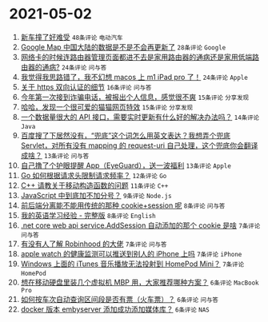 # 2021-05-02

1. [新车撞了好难受](https://www.v2ex.com/t/774599) `48条评论` `电动汽车`
1. [Google Map 中国大陆的数据是不是不会再更新了](https://www.v2ex.com/t/774611) `28条评论` `Google`
1. [网络卡的时候连路由器管理页面都进不去是家用路由器的通病还是家用低端路由器的通病?](https://www.v2ex.com/t/774596) `24条评论` `问与答`
1. [我觉得我思路错了，我不幻想 macos 上 m1 iPad pro 了！](https://www.v2ex.com/t/774619) `24条评论` `Apple`
1. [关于 https 双向认证的细节](https://www.v2ex.com/t/774653) `16条评论` `问与答`
1. [今年第一次接到诈骗电话，被报出个人信息，感觉很不爽](https://www.v2ex.com/t/774623) `15条评论` `分享发现`
1. [哈哈，发现一个很可爱的猫猫网页特效](https://www.v2ex.com/t/774589) `15条评论` `分享发现`
1. [一个数据量很大的 API 接口，需要实时更新有什么好的解决办法吗？](https://www.v2ex.com/t/774624) `14条评论` `Java`
1. [百度搜了下居然没有，“兜底”这个词怎么用英文表达？我想弄个兜底 Servlet，对所有没有 mapping 的 request-uri 自己处理，这个兜底你会翻译成啥？](https://www.v2ex.com/t/774649) `13条评论` `问与答`
1. [自己撸了个护眼提醒 App（EyeGuard），送一波福利](https://www.v2ex.com/t/774644) `13条评论` `Apple`
1. [Go 如何根据请求头限制请求频率？](https://www.v2ex.com/t/774595) `12条评论` `Go`
1. [C++ 请教关于移动构造函数的问题](https://www.v2ex.com/t/774622) `11条评论` `C++`
1. [JavaScript 中到底加不加分号？](https://www.v2ex.com/t/774657) `9条评论` `Node.js`
1. [前后端分离能不能用传统的那种 cookie+session 呢](https://www.v2ex.com/t/774603) `8条评论` `问与答`
1. [我的英语学习经验 - 完整版](https://www.v2ex.com/t/774600) `8条评论` `English`
1. [.net core web api service.AddSession 自动添加的那个 cookie 是啥](https://www.v2ex.com/t/774631) `7条评论` `问与答`
1. [有没有人了解 Robinhood 的大佬](https://www.v2ex.com/t/774610) `7条评论` `问与答`
1. [apple watch 的健康监测可以推送到别人的 iPhone 上吗](https://www.v2ex.com/t/774602) `7条评论` `iPhone`
1. [Windows 上面的 iTunes 音乐播放无法投射到 HomePod Mini？](https://www.v2ex.com/t/774588) `7条评论` `HomePod`
1. [想在移动硬盘里装几个虚拟机 MBP 用，大家推荐哪种方案？](https://www.v2ex.com/t/774629) `6条评论` `MacBook Pro`
1. [如何按车次自动查询区间段是否有票（火车票）？](https://www.v2ex.com/t/774614) `6条评论` `问与答`
1. [docker 版本 embyserver 添加成功添加媒体库？](https://www.v2ex.com/t/774593) `6条评论` `NAS`
